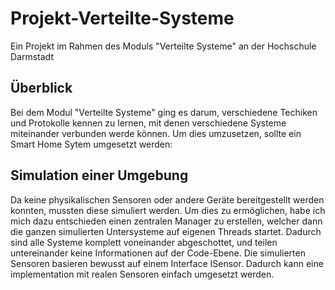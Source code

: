 # Projekt-Verteilte-Systeme
Ein Projekt im Rahmen des Moduls "Verteilte Systeme" an der Hochschule Darmstadt

## Überblick
Bei dem Modul "Verteilte Systeme" ging es darum, verschiedene Techiken und Protokolle kennen zu lernen, mit denen verschiedene Systeme miteinander verbunden werde können.
Um dies umzusetzen, sollte ein Smart Home Sytem umgesetzt werden:

## Simulation einer Umgebung
Da keine physikalischen Sensoren oder andere Geräte bereitgestellt werden konnten, mussten diese simuliert werden. 
Um dies zu ermöglichen, habe ich mich dazu entschieden einen zentralen Manager zu erstellen, welcher dann die ganzen simulierten Untersysteme auf eigenen Threads startet. Dadurch sind alle Systeme komplett voneinander abgeschottet, und teilen untereinander keine Informationen auf der Code-Ebene.
Die simulierten Sensoren basieren bewusst auf einem Interface ISensor. Dadurch kann eine implementation mit realen Sensoren einfach umgesetzt werden.
